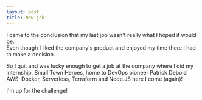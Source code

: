 ```yaml
---
layout: post
title: New job!
---
```


I came to the conclusion that my last job wasn't really what I hoped it would be.  
Even though I liked the company's product and enjoyed my time there I had to make a decision. 

So I quit and was lucky enough to get a job at the company where I did my internship, Small Town Heroes, home to DevOps pioneer Patrick Debois! AWS, Docker, Serverless, Terraform and Node.JS here I come (again)! 

I'm up for the challenge!
